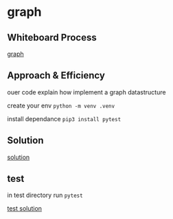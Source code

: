 # graph

## Whiteboard Process
[graph](./Untitled%20(1).png)

## Approach & Efficiency

ouer code explain how implement a graph datastructure

create your env 
`python -m venv .venv`

install dependance
`pip3 install pytest`


## Solution

[solution](./graph.py)

## test
in test directory run
`pytest`

[test solution](./test/test_graph.py)